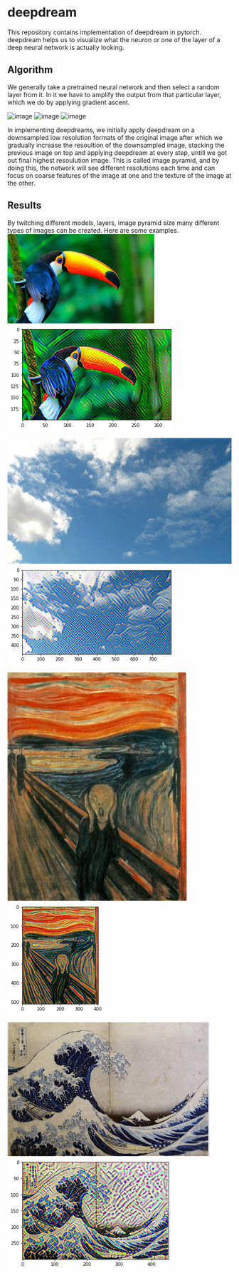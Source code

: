 
# deepdream 
This repository contains implementation of deepdream in pytorch. deepdream helps us to 
visualize what the neuron or one of the layer of a deep neural network is actually looking. 
## Algorithm

We generally take a pretrained neural network and then select a random layer from it. In it we have to 
amplify the output from that particular layer, which we do by applying gradient ascent.

![image](https://user-images.githubusercontent.com/76916164/132576082-fc5ab9b8-fb6e-4b6d-a2ae-f5a51dfedb25.png)
![image](https://user-images.githubusercontent.com/76916164/132576122-a4d9a1a2-1070-4240-9192-3dbbebe2f67a.png)
![image](https://user-images.githubusercontent.com/76916164/132576142-ecfdead5-3e32-4a6c-b6db-7306a68643dc.png)


In implementing deepdreams, we initially apply deepdream on a downsampled low resolution formats of the original image
after which we gradually increase the resoultion of the downsampled image, stacking the previous image on top and applying deepdream at every step, untill
we got out final highest resoulution image. This is called image pyramid, and by doing this, the network will see different resolutions each time and can focus on coarse features of the image at one and the texture of the image at the other.

## Results
By twitching different models, layers, image pyramid size many different types of images can be created. Here are some examples.
![Toucan](https://github.com/Sandstorm831/Deep-Dreams/blob/main/Original%20Images/Toucan.jpg)
![processed_toucan](https://github.com/Sandstorm831/Deep-Dreams/blob/main/Processed%20Images/processed_toucan.png)


![sky-dd](https://github.com/Sandstorm831/Deep-Dreams/blob/main/Original%20Images/sky-dd.jpeg)
![processed_sky-dd](https://github.com/Sandstorm831/Deep-Dreams/blob/main/Processed%20Images/processed_sky-dd.png)


![daali](https://github.com/Sandstorm831/Deep-Dreams/blob/main/Original%20Images/daali.jpg)
![processed_daali](https://github.com/Sandstorm831/Deep-Dreams/blob/main/Processed%20Images/processed_daali.png)


![wave](https://github.com/Sandstorm831/Deep-Dreams/blob/main/Original%20Images/wave.jpeg)
![processed_wave](https://github.com/Sandstorm831/Deep-Dreams/blob/main/Processed%20Images/processed_wave.png)


